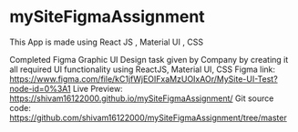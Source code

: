 # mySiteFigmaAssignment
This App is made using React JS , Material UI , CSS 

Completed Figma Graphic UI Design task given by Company by creating it all required UI functionality using ReactJS, Material UI, CSS
Figma link: https://www.figma.com/file/kC1jfWjEOIFxaMzUOIxAOr/MySite-UI-Test?node-id=0%3A1
Live Preview: https://shivam16122000.github.io/mySiteFigmaAssignment/
Git source code: https://github.com/shivam16122000/mySiteFigmaAssignment/tree/master
